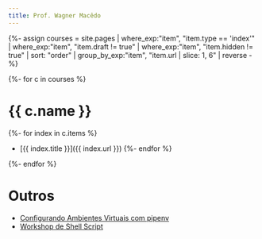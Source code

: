 ```yaml
---
title: Prof. Wagner Macêdo
---
```


{%- assign courses = site.pages
        | where_exp:"item", "item.type == 'index'"
        | where_exp:"item", "item.draft != true"
        | where_exp:"item", "item.hidden != true"
        | sort: "order"
        | group_by_exp:"item", "item.url | slice: 1, 6"
        | reverse -%}

{%- for c in courses %}

# {{ c.name }}

{%- for index in c.items %}
- [{{ index.title }}]({{ index.url }})
{%- endfor %}

{%- endfor %}

# Outros

- [Configurando Ambientes Virtuais com pipenv](workshop-pipenv/)
- [Workshop de Shell Script](workshop-shell/)
